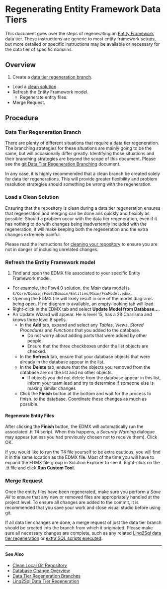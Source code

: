 # Regenerating Entity Framework Data Tiers

This document goes over the steps of regenerating an
[Entity Framework](https://msdn.microsoft.com/en-us/data/ee712907) data tier.
These instructions are generic to most entity framework setups, but more
detailed or specific instructions may be available or necessary for the data
tier of specific domains.

## Overview

1. Create a [data tier regeneration branch][1].
* Load a [clean solution][2].
* Refresh the Entity Framework model.
  * Regenerate entity files.
* Merge Request.

## Procedure

### Data Tier Regeneration Branch

There are plenty of different situations that require a data tier regeneration.
The branching strategies for these situations are mainly going to be the same,
but will occasionally differ greatly.  Identifying those situations and their
branching strategies are beyond the scope of this document.  Please see the
[git Data Tier Regeneration Branching][1] document.

In any case, it is highly recommended that a clean branch be created solely for
data tier regenerations.  This will provide greater flexibility and problem
resolution strategies should something be wrong with the regeneration.

### Load a Clean Solution

Ensuring that the repository is clean during a data tier regeneration ensures
that regeneration and merging can be done ans quickly and flexibly as possible.
Should a problem occur with the data tier regeneration, even if it has nothing
to do with changes being inadvertently included with the regeneration, it will
make keeping both the regeneration and the extra changes extremely painful.

Please read the instructions for [cleaning your repository][2] to ensure you
are not in danger of including unrelated changes.

### Refresh the Entity Framework model

1. Find and open the EDMX file associated to your specific Entity Framework
model.
  * For example, the Fsw4.0 solution, the *Main* data model is
  `$/Core/Domain/Fsw3/Domain/Entities/Main/FswModel.edmx`.
  * Opening the EDMX file will likely result in one of the model diagrams being
  open.  If no diagram is available, an empty-looking tab will load.
* Right-click in the EDMX tab and select **Update Model from Database...**.
* An Update Wizard will appear.  He is level 15, has a 28 Charisma and knows
three level 8 spells.
  * In the **Add** tab, expand and select any *Tables*, *Views*,
  *Stored Procedures* and *Functions* that you added to the database.
    * Do not worry about adding parts that were added by other people.
    * Ensure that the three checkboxes under the list objects are checked.
  * In the **Refresh** tab, ensure that your database objects that were already
  in the database appear in the list.
  * In the **Delete** tab, ensure that the objects you removed from the database
  are on the list and no other objects.
    * If objects you did not delete from the database appear in this list, inform
    your team lead and try to determine if someone else is making similar changes
  * Click the **Finish** button at the bottom and wait for the process to finish.
  to the database.  Coordinate these changes as much as possible.

#### Regenerate Entity Files

After clicking the **Finish** button, the EDMX will automatically run the
associated .tt T4 script. When this happens, a _Security Warning_ dialogue may
appear (unless you had previously chosen not to receive them). Click OK.

If you would like to run the T4 file yourself to be extra cautious, you will
find it in the same location as the EDMX file. Most of the time you will have
to expand the EDMX file group in Solution Explorer to see it.  Right-click
on the .tt file and click **Run Custom Tool**.

### Merge Request

Once the entity files have been regenerated, make sure you perform a _Save All_
to ensure that any new or removed files are appropriately handled at the project
level.  To ensure all changes are added to the commit, it is recommended that
you save your work and close visual studio before using git.

If all data tier changes are done, a merge request of just the data tier branch
should be created into the branch from which it originated.  Please make sure
all necessary changes are complete, such as any related
[Linq2Sql data tier regeneration][3] or
[extra SQL scripts executed](/data/database/scripts).

---

#### See Also

* [Clean Local Git Repository][2]
* [Database Change Overview](/data/database/changeOverview)
* [Data Tier Regeneration Branches][1]
* [Linq2Sql Data Tier Regeneration][3]


[1]: /git/branching/dataTierRegen
[2]: /git/cleanRepo
[3]: /data/datatier/linq2sql/regen
